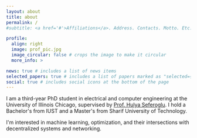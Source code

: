 ```yaml
---
layout: about
title: about
permalink: /
#subtitle: <a href='#'>Affiliations</a>. Address. Contacts. Motto. Etc.

profile:
  align: right
  image: prof_pic.jpg
  image_circular: false # crops the image to make it circular
  more_info: >

news: true # includes a list of news items
selected_papers: true # includes a list of papers marked as "selected={true}"
social: true # includes social icons at the bottom of the page
---
```


I am a third-year PhD student in electrical and computer engineering at the University of Illinois Chicago, supervised by [Prof. Hulya Seferoglu](https://sites.google.com/uic.edu/nrl/home?authuser=0). I hold a Bachelor's from IUST and a Master's from Sharif University of Technology. 

I'm interested in machine learning, optimization, and their intersections with decentralized systems and networking.
